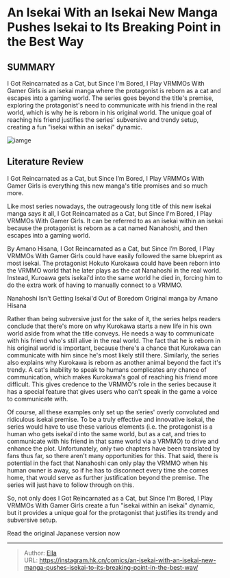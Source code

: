 # An Isekai With an Isekai New Manga Pushes Isekai to Its Breaking Point in the Best Way


## SUMMARY 



  I Got Reincarnated as a Cat, but Since I&#39;m Bored, I Play VRMMOs With Gamer Girls is an isekai manga where the protagonist is reborn as a cat and escapes into a gaming world.   The series goes beyond the title&#39;s premise, exploring the protagonist&#39;s need to communicate with his friend in the real world, which is why he is reborn in his original world.   The unique goal of reaching his friend justifies the series&#39; subversive and trendy setup, creating a fun &#34;isekai within an isekai&#34; dynamic.  

![iamge](https://static1.srcdn.com/wordpress/wp-content/uploads/2023/12/color-spread-in-i-got-reincarnated-as-a-cat-but-since-i-m-bored-i-play-vrmmos-with-gamer-girls.jpg)

## Literature Review

I Got Reincarnated as a Cat, but Since I’m Bored, I Play VRMMOs With Gamer Girls is everything this new manga&#39;s title promises and so much more.




Like most series nowadays, the outrageously long title of this new isekai manga says it all, I Got Reincarnated as a Cat, but Since I&#39;m Bored, I Play VRMMOs With Gamer Girls. It can be referred to as an isekai within an isekai because the protagonist is reborn as a cat named Nanahoshi, and then escapes into a gaming world.




          

By Amano Hisana, I Got Reincarnated as a Cat, but Since I’m Bored, I Play VRMMOs With Gamer Girls could have easily followed the same blueprint as most isekai. The protagonist Hokuto Kurokawa could have been reborn into the VRMMO world that he later plays as the cat Nanahoshi in the real world. Instead, Kuroawa gets isekai&#39;d into the same world he died in, forcing him to do the extra work of having to manually connect to a VRMMO.


 Nanahoshi Isn&#39;t Getting Isekai&#39;d Out of Boredom 
Original manga by Amano Hisana
          

Rather than being subversive just for the sake of it, the series helps readers conclude that there&#39;s more on why Kurokawa starts a new life in his own world aside from what the title conveys. He needs a way to communicate with his friend who&#39;s still alive in the real world. The fact that he is reborn in his original world is important, because there&#39;s a chance that Kurokawa can communicate with him since he&#39;s most likely still there. Similarly, the series also explains why Kurokawa is reborn as another animal beyond the fact it&#39;s trendy. A cat&#39;s inability to speak to humans complicates any chance of communication, which makes Kurokawa&#39;s goal of reaching his friend more difficult. This gives credence to the VRMMO&#39;s role in the series because it has a special feature that gives users who can&#39;t speak in the game a voice to communicate with.




Of course, all these examples only set up the series&#39; overly convoluted and ridiculous isekai premise. To be a truly effective and innovative isekai, the series would have to use these various elements (i.e. the protagonist is a human who gets isekai&#39;d into the same world, but as a cat, and tries to communicate with his friend in that same world via a VRMMO) to drive and enhance the plot. Unfortunately, only two chapters have been translated by fans thus far, so there aren&#39;t many opportunities for this. That said, there is potential in the fact that Nanahoshi can only play the VRMMO when his human owner is away, so if he has to disconnect every time she comes home, that would serve as further justification beyond the premise. The series will just have to follow through on this.

          




So, not only does I Got Reincarnated as a Cat, but Since I&#39;m Bored, I Play VRMMOs With Gamer Girls create a fun &#34;isekai within an isekai&#34; dynamic, but it provides a unique goal for the protagonist that justifies its trendy and subversive setup.

Read the original Japanese version now



---

> Author: [Ella](https://instagram.hk.cn/)  
> URL: https://instagram.hk.cn/comics/an-isekai-with-an-isekai-new-manga-pushes-isekai-to-its-breaking-point-in-the-best-way/  


